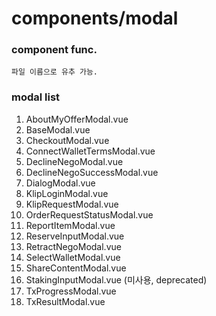 # components/modal

### component func.
    파일 이름으로 유추 가능.

### modal list
1. AboutMyOfferModal.vue
2. BaseModal.vue
3. CheckoutModal.vue
4. ConnectWalletTermsModal.vue
5. DeclineNegoModal.vue
6. DeclineNegoSuccessModal.vue
7. DialogModal.vue
8. KlipLoginModal.vue
9. KlipRequestModal.vue
10. OrderRequestStatusModal.vue
11. ReportItemModal.vue
12. ReserveInputModal.vue
13. RetractNegoModal.vue
14. SelectWalletModal.vue
15. ShareContentModal.vue
16. StakingInputModal.vue (미사용, deprecated)
17. TxProgressModal.vue
18. TxResultModal.vue